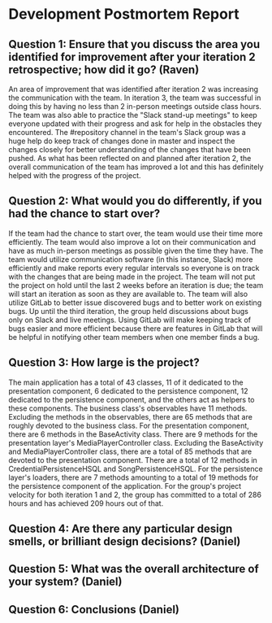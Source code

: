 # Development Postmortem Report

## Question 1: Ensure that you discuss the area you identified for improvement after your iteration 2 retrospective; how did it go? (Raven)

An area of improvement that was identified after iteration 2 was increasing the communication with the team. In iteration 3, the team was successful in doing this by having no less than 2 in-person meetings outside class hours.
The team was also able to practice the "Slack stand-up meetings" to keep everyone updated with their progress and ask for help in the obstacles they encountered. The #repository channel in the team's Slack group was a huge help
do keep track of changes done in master and inspect the changes closely for better understanding of the changes that have been pushed. As what has been reflected on and planned after iteration 2, the overall communication of the
team has improved a lot and this has definitely helped with the progress of the project.

## Question 2: What would you do differently, if you had the chance to start over?

If the team had the chance to start over, the team would use their time more efficiently. The team would also improve a lot on their communication and have as much in-person meetings
as possible given the time they have. The team would utilize communication software (in this instance, Slack) more efficiently and make reports every regular intervals so everyone is on track with the
changes that are being made in the project. The team will not put the project on hold until the last 2 weeks before an iteration is due; the team will start an iteration as soon as they are available to. The team will also
utilize GitLab to better issue discovered bugs and to better work on existing bugs. Up until the third iteration, the group held discussions about bugs only on Slack and live meetings. Using GitLab will make keeping track of bugs easier and
more efficient because there are features in GitLab that will be helpful in notifying other team members when one member finds a bug.

## Question 3: How large is the project?

The main application has a total of 43 classes, 11 of it dedicated to the presentation component, 6 dedicated to the persistence component, 12 dedicated to the persistence component, and the others act as helpers to these
components. The business class's observables have 11 methods. Excluding the methods in the observables, there are 65 methods that are roughly devoted to the business class. For the presentation component, there are 6 methods
in the BaseActivity class. There are 9 methods for the presentation layer's MediaPlayerController class. Excluding the BaseActivity and MediaPlayerController class, there are a total of 85 methods that are devoted to the
presentation component. There are a total of 12 methods in CredentialPersistenceHSQL and SongPersistenceHSQL. For the persistence layer's loaders, there are 7 methods amounting to a total of 19 methods for the persistence component of the application.
For the group's project velocity for both iteration 1 and 2, the group has committed to a total of 286 hours and has achieved 209 hours out of that.

## Question 4: Are there any particular design smells, or brilliant design decisions? (Daniel)

## Question 5: What was the overall architecture of your system? (Daniel)

## Question 6: Conclusions (Daniel)





